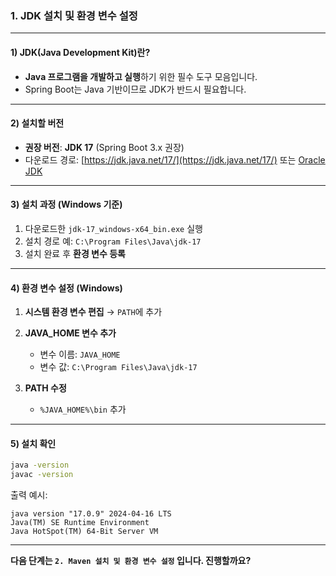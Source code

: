 ### 1. JDK 설치 및 환경 변수 설정

---

#### 1) **JDK(Java Development Kit)란?**

* **Java 프로그램을 개발하고 실행**하기 위한 필수 도구 모음입니다.
* Spring Boot는 Java 기반이므로 JDK가 반드시 필요합니다.

---

#### 2) **설치할 버전**

* **권장 버전**: **JDK 17** (Spring Boot 3.x 권장)
* 다운로드 경로: [https://jdk.java.net/17/](https://jdk.java.net/17/) 또는 [Oracle JDK](https://www.oracle.com/java/technologies/javase/jdk17-archive-downloads.html)

---

#### 3) **설치 과정 (Windows 기준)**

1. 다운로드한 `jdk-17_windows-x64_bin.exe` 실행
2. 설치 경로 예: `C:\Program Files\Java\jdk-17`
3. 설치 완료 후 **환경 변수 등록**

---

#### 4) **환경 변수 설정 (Windows)**

1. **시스템 환경 변수 편집** → `PATH`에 추가
2. **JAVA\_HOME 변수 추가**

   * 변수 이름: `JAVA_HOME`
   * 변수 값: `C:\Program Files\Java\jdk-17`
3. **PATH 수정**

   * `%JAVA_HOME%\bin` 추가

---

#### 5) **설치 확인**

```bash
java -version
javac -version
```

출력 예시:

```
java version "17.0.9" 2024-04-16 LTS
Java(TM) SE Runtime Environment
Java HotSpot(TM) 64-Bit Server VM
```

---

**다음 단계는 `2. Maven 설치 및 환경 변수 설정` 입니다. 진행할까요?**
